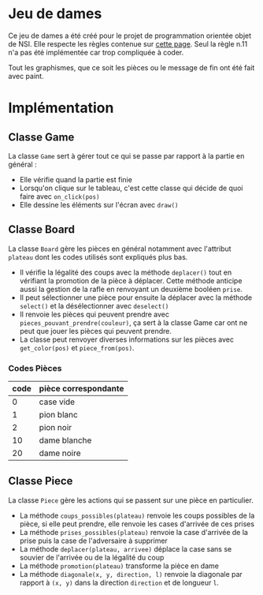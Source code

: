 # Jeu de dames

Ce jeu de dames a été créé pour le projet de programmation orientée
objet de NSI. Elle respecte les règles contenue sur [cette page](http://www.ffjd.fr/Web/index.php?page=reglesdujeu).
Seul la règle n.11 n'a pas été implémentée car trop compliquée à coder.

Tout les graphismes, que ce soit les pièces ou le message de fin ont été fait avec paint.

# Implémentation

## Classe Game

La classe `Game` sert à gérer tout ce qui se passe par rapport à la partie en général :

- Elle vérifie quand la partie est finie
- Lorsqu'on clique sur le tableau, c'est cette classe qui décide de quoi faire avec `on_click(pos)`
- Elle dessine les éléments sur l'écran avec `draw()`

## Classe Board

La classe `Board` gère les pièces en général notamment avec l'attribut `plateau` dont les codes utilisés sont expliqués plus bas.

- Il vérifie la légalité des coups avec la méthode `deplacer()` tout en vérifiant la promotion de la pièce à déplacer.
  Cette méthode anticipe aussi la gestion de la rafle en renvoyant un deuxième booléen `prise`.
- Il peut sélectionner une pièce pour ensuite la déplacer avec la méthode `select()` et la désélectionner avec `deselect()`
- Il renvoie les pièces qui peuvent prendre avec `pieces_pouvant_prendre(couleur)`, ça sert à la classe Game car ont ne peut que jouer les pièces qui peuvent prendre.
- La classe peut renvoyer diverses informations sur les pièces avec `get_color(pos)` et `piece_from(pos)`.

### Codes Pièces
| code | pièce correspondante |
|------|----------------------|
| 0    | case vide            |
| 1    | pion blanc           |
| 2    | pion noir            |
| 10   | dame blanche         |
| 20   | dame noire           |

## Classe Piece

La classe `Piece` gère les actions qui se passent sur une pièce en particulier. 

- La méthode `coups_possibles(plateau)` renvoie les coups possibles de la pièce, si elle peut prendre, elle renvoie les cases d'arrivée de ces prises
- La méthode `prises_possibles(plateau)` renvoie la case d'arrivée de la prise puis la case de l'adversaire à supprimer
- La méthode `deplacer(plateau, arrivee)` déplace la case sans se souvier de l'arrivée ou de la légalité du coup
- La méthode `promotion(plateau)` transforme la pièce en dame
- La méthode `diagonale(x, y, direction, l)` renvoie la diagonale par rapport à `(x, y)` dans la direction `direction` et de longueur `l`.

